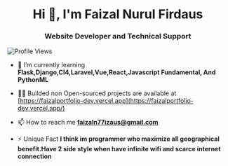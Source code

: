 <h1 align="center">Hi 👋, I'm Faizal Nurul Firdaus</h1>
<h3 align="center">Website Developer and Technical Support</h3>

<!-- <p align="left"><img src="https://komarev.com/ghpvc/?username=faizalnf1234&label=Profile%20views&color=0e75b6&style=flat" alt="faizalnf1234" /></p> -->
![Profile Views](https://komarev.com/ghpvc/?username=faizalnf1234)

- 🌱 I’m currently learning **Flask,Django,CI4,Laravel,Vue,React,Javascript Fundamental, And PythonML**

- 👨‍💻 Builded non Open-sourced projects are available at [https://faizalportfolio-dev.vercel.app](https://faizalportfolio-dev.vercel.app/)

- 📫 How to reach me **faizaln77izaus@gmail.com**

- ⚡ Unique Fact **I think im programmer who maximize all geographical benefit.Have 2 side style when have infinite wifi and scarce internet connection**

<!-- <p><img align="center" src="https://github-readme-stats.vercel.app/api/top-langs?username=faizalnf1234&show_icons=true&locale=en&layout=compact" alt="faizalnf1234" /</p> -->
<!-- <p>&nbsp;<img align="center" src="https://github-readme-stats.vercel.app/api?username=faizalnf1234&show_icons=true&locale=en" alt="faizalnf1234" /></p> -->

<!-- 
[![Top Langs](https://github-readme-stats.vercel.app/api/top-langs/?username=faizalnf1234)](https://github.com/anuraghazra/github-readme-stats)
[![Faizal's GitHub stats](https://github-readme-stats.vercel.app/api?username=faizalnf1234)](https://github.com/anuraghazra/github-readme-stats)
[![GitHub Streak](https://github-readme-streak-stats.herokuapp.com/?user=faizalnf1234)](https://git.io/streak-stats)
-->
